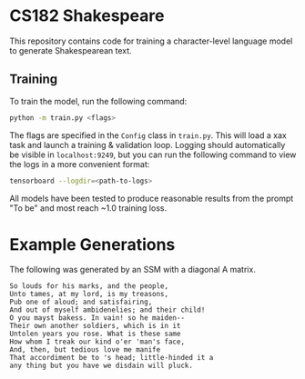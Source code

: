 # CS182 Shakespeare

This repository contains code for training a character-level language model to generate Shakespearean text.

## Training

To train the model, run the following command:

```bash
python -m train.py <flags>
```

The flags are specified in the `Config` class in `train.py`. This will load a
xax task and launch a training & validation loop. Logging should automatically
be visible in `localhost:9249`, but you can run the following command to view
the logs in a more convenient format:

```bash
tensorboard --logdir=<path-to-logs>
```

All models have been tested to produce reasonable results from the prompt "To
be" and most reach ~1.0 training loss.

# Example Generations
The following was generated by an SSM with a diagonal A matrix.
```
So louds for his marks, and the people,
Unto tames, at my lord, is my treasons,
Pub one of aloud; and satisfairing,
And out of myself ambidenelies; and their child!
O you mayst bakess. In vain! so he maiden--
Their own another soldiers, which is in it
Untolen years you rose. What is these same
How whom I treak our kind o'er 'man's face,
And, then, but tedious love me manife
That accordiment be to 's head; little-hinded it a
any thing but you have we disdain will pluck.
```

